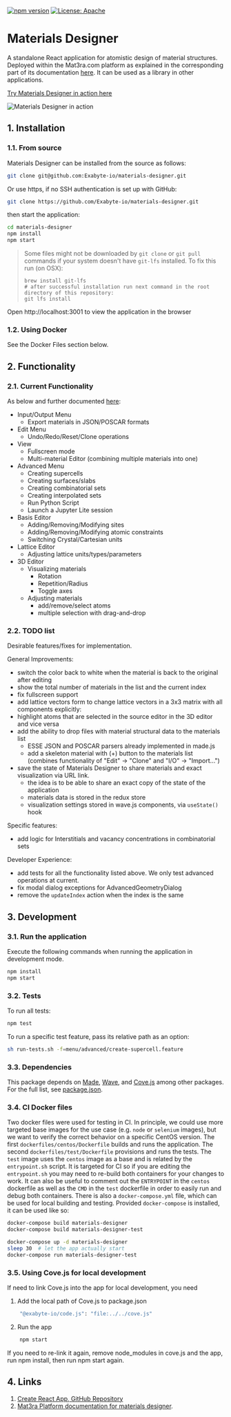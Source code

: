 [![npm version](https://badge.fury.io/js/%40exabyte-io%2Fmaterials-designer.svg)](https://badge.fury.io/js/%40exabyte-io%2Fmaterials-designer)
[![License: Apache](https://img.shields.io/badge/License-Apache-blue.svg)](https://www.apache.org/licenses/LICENSE-2.0)

# Materials Designer

A standalone React application for atomistic design of material structures. Deployed within the Mat3ra.com platform as explained in the corresponding part of its documentation [here](https://docs.mat3ra.com/materials-designer/overview/). It can be used as a library in other applications.

[Try Materials Designer in action here](https://mat3ra-materials-designer.netlify.app/)

![Materials Designer in action](https://i.imgur.com/f7NvNNl.png)


## 1. Installation

### 1.1. From source

Materials Designer can be installed from the source as follows:

```bash
git clone git@github.com:Exabyte-io/materials-designer.git
```
Or use https, if no SSH authentication is set up with GitHub:

```bash
git clone https://github.com/Exabyte-io/materials-designer.git
```

then start the application:

```bash
cd materials-designer
npm install
npm start
```

> Some files might not be downloaded by `git clone` or `git pull` commands if your system doesn't have `git-lfs` installed.
> To fix this run (on OSX):
> ```
> brew install git-lfs
> # after successful installation run next command in the root directory of this repository:
> git lfs install
> ```

Open http://localhost:3001 to view the application in the browser

### 1.2. Using Docker

See the Docker Files section below.


## 2. Functionality

### 2.1. Current Functionality

As below and further documented [here](https://docs.mat3ra.com/materials-designer/overview/):

- Input/Output Menu
    - Export materials in JSON/POSCAR formats
- Edit Menu
    - Undo/Redo/Reset/Clone operations
- View
    - Fullscreen mode
    - Multi-material Editor (combining multiple materials into one)
- Advanced Menu
    - Creating supercells
    - Creating surfaces/slabs
    - Creating combinatorial sets
    - Creating interpolated sets
    - Run Python Script
    - Launch a Jupyter Lite session
- Basis Editor
    - Adding/Removing/Modifying sites
    - Adding/Removing/Modifying atomic constraints
    - Switching Crystal/Cartesian units
- Lattice Editor
    - Adjusting lattice units/types/parameters
- 3D Editor
    - Visualizing materials
        - Rotation
        - Repetition/Radius
        - Toggle axes
    - Adjusting materials
        - add/remove/select atoms
        - multiple selection with drag-and-drop

### 2.2. TODO list

Desirable features/fixes for implementation.

General Improvements:

- switch the color back to white when the material is back to the original after editing
- show the total number of materials in the list and the current index
- fix fullscreen support
- add lattice vectors form to change lattice vectors in a 3x3 matrix with all components explicitly:
- highlight atoms that are selected in the source editor in the 3D editor and vice versa
- add the ability to drop files with material structural data to the materials list
  - ESSE JSON and POSCAR parsers already implemented in made.js
  - add a skeleton material with (+) button to the materials list (combines functionality of "Edit" -> "Clone" and "I/O" -> "Import...")
- save the state of Materials Designer to share materials and exact visualization via URL link.  
  - the idea is to be able to share an exact copy of the state of the application
  - materials data is stored in the redux store
  - visualization settings stored in wave.js components, via `useState()` hook
 
Specific features:

- add logic for Interstitials and vacancy concentrations in combinatorial sets
 
Developer Experience:

- add tests for all the functionality listed above. We only test advanced operations at current.
- fix modal dialog exceptions for AdvancedGeometryDialog
- remove the `updateIndex` action when the index is the same


## 3. Development

### 3.1. Run the application

Execute the following commands when running the application in development mode.

```bash
npm install
npm start
```

### 3.2. Tests

To run all tests:

```bash
npm test
```

To run a specific test feature, pass its relative path as an option:
```bash
sh run-tests.sh -f=menu/advanced/create-supercell.feature
```

### 3.3. Dependencies

This package depends on [Made](https://github.com/Exabyte-io/made.js), [Wave](https://github.com/Exabyte-io/wave.js), and [Cove.js](https://github.com/Exabyte-io/cove.js) among other packages. For the full list, see [package.json](package.json).

### 3.4. CI Docker files

Two docker files were used for testing in CI. In principle, we could use
more targeted base images for the use case (e.g. `node` or `selenium` images),
but we want to verify the correct behavior
on a specific CentOS version. The first `dockerfiles/centos/Dockerfile` builds and
runs the application. The second `dockerfiles/test/Dockerfile` provisions and runs
the tests. The `test` image uses the `centos` image as a base and is related by the
`entrypoint.sh` script. It is targeted for CI so if you are editing
the `entrypoint.sh` you may need to re-build both containers for your changes to
work. It can also be useful to comment out the `ENTRYPOINT` in the `centos` dockerfile
as well as the `CMD` in the `test` dockerfile in order to easily run and debug both
containers. There is also a `docker-compose.yml` file, which can be used for local
building and testing. Provided `docker-compose` is installed, it can be used like so:

```bash
docker-compose build materials-designer
docker-compose build materials-designer-test

docker-compose up -d materials-designer
sleep 30  # let the app actually start
docker-compose run materials-designer-test
```

### 3.5. Using Cove.js for local development

If need to link Cove.js into the app for local development, you need

1. Add the local path of Cove.js to package.json
```bash
    "@exabyte-io/code.js": "file:../../cove.js"
```
2. Run the app
```bash
    npm start
```

If you need to re-link it again, remove node_modules in cove.js and the app, run npm install, then run npm start again. 


## 4. Links

1. [Create React App, GitHub Repository](https://github.com/facebook/create-react-app)
2. [Mat3ra Platform documentation for materials designer](https://docs.mat3ra.com/materials-designer/overview/).
